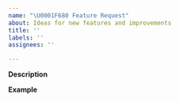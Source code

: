 ```yaml
---
name: "\U0001F680 Feature Request"
about: Ideas for new features and improvements
title: ''
labels: ''
assignees: ''

---
```


**Description**  
<!-- A clear and concise description of the new feature. -->

**Example**  
<!-- A simple example of the new feature in action (optional: include PHP code, YAML config, etc.)
     If the new feature changes an existing feature, include a simple before/after comparison. -->
